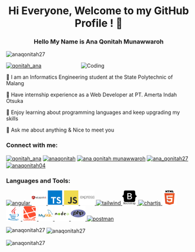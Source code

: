 <h1 align="center">Hi Everyone, Welcome to my GitHub Profile ! 👋</h1>
<h3 align="center">Hello My Name is Ana Qonitah Munawwaroh</h3>

<p align="left"> <img src="https://komarev.com/ghpvc/?username=anaqonitah27&label=Profile%20views&color=0e75b6&style=flat" alt="anaqonitah27" /> </p>

<img align="right" alt="Coding" width="300" src="https://cdn.dribbble.com/users/1162077/screenshots/3917576/support.gif">
<p align="left"> <a href="https://twitter.com/qonitah_ana" target="blank"><img src="https://img.shields.io/twitter/follow/qonitah_ana?logo=twitter&style=for-the-badge" alt="qonitah_ana" /></a> </p>

🏫 I am an Informatics Engineering student at the State Polytechnic of Malang

🔭 Have internship experience as a Web Developer at PT. Amerta Indah Otsuka

🌱 Enjoy learning about programming languages and keep upgrading my skills

🤝 Ask me about anything & Nice to meet you

<h3 align="left">Connect with me:</h3>
<p align="left">
<a href="https://twitter.com/qonitah_ana" target="blank"><img align="center" src="https://raw.githubusercontent.com/rahuldkjain/github-profile-readme-generator/master/src/images/icons/Social/twitter.svg" alt="qonitah_ana" height="30" width="40" /></a>
<a href="https://linkedin.com/in/anaqonitah" target="blank"><img align="center" src="https://raw.githubusercontent.com/rahuldkjain/github-profile-readme-generator/master/src/images/icons/Social/linked-in-alt.svg" alt="anaqonitah" height="30" width="40" /></a>
<a href="https://fb.com/ana qonitah munawwaroh" target="blank"><img align="center" src="https://raw.githubusercontent.com/rahuldkjain/github-profile-readme-generator/master/src/images/icons/Social/facebook.svg" alt="ana qonitah munawwaroh" height="30" width="40" /></a>
<a href="https://instagram.com/ana_qonitah27" target="blank"><img align="center" src="https://raw.githubusercontent.com/rahuldkjain/github-profile-readme-generator/master/src/images/icons/Social/instagram.svg" alt="ana_qonitah27" height="30" width="40" /></a>
<a href="https://www.hackerrank.com/anaqonitah04" target="blank"><img align="center" src="https://raw.githubusercontent.com/rahuldkjain/github-profile-readme-generator/master/src/images/icons/Social/hackerrank.svg" alt="anaqonitah04" height="30" width="40" /></a>
  
</p>
<h3 align="left">Languages and Tools:</h3>
<p align="left"> <a href="https://angular.io" target="_blank" rel="noreferrer"> <img src="https://angular.io/assets/images/logos/angular/angular.svg" alt="angular" width="40" height="40"/> </a> 
<a href="https://angular.io" target="_blank" rel="noreferrer"> <img src="https://raw.githubusercontent.com/devicons/devicon/master/icons/angularjs/angularjs-original-wordmark.svg" alt="angularjs" width="40" height="40"/> </a> 
<a href="https://www.typescriptlang.org/" target="_blank" rel="noreferrer"> <img src="https://raw.githubusercontent.com/devicons/devicon/master/icons/typescript/typescript-original.svg" alt="typescript" width="40" height="40"/> </a> 
<a href="https://developer.mozilla.org/en-US/docs/Web/JavaScript" target="_blank" rel="noreferrer"> <img src="https://raw.githubusercontent.com/devicons/devicon/master/icons/javascript/javascript-original.svg" alt="javascript" width="40" height="40"/> </a>
<a href="https://expressjs.com" target="_blank" rel="noreferrer"> <img src="https://raw.githubusercontent.com/devicons/devicon/master/icons/express/express-original-wordmark.svg" alt="express" width="40" height="40"/> </a>  
<a href="https://tailwindcss.com/" target="_blank" rel="noreferrer"> <img src="https://www.vectorlogo.zone/logos/tailwindcss/tailwindcss-icon.svg" alt="tailwind" width="40" height="40"/> </a> 
<a href="https://getbootstrap.com" target="_blank" rel="noreferrer"> <img src="https://raw.githubusercontent.com/devicons/devicon/master/icons/bootstrap/bootstrap-plain-wordmark.svg" alt="bootstrap" width="40" height="40"/> </a> 
<a href="https://www.chartjs.org" target="_blank" rel="noreferrer"> <img src="https://www.chartjs.org/media/logo-title.svg" alt="chartjs" width="40" height="40"/> </a> 
<a href="https://www.w3.org/html/" target="_blank" rel="noreferrer"> <img src="https://raw.githubusercontent.com/devicons/devicon/master/icons/html5/html5-original-wordmark.svg" alt="html5" width="40" height="40"/> </a> 
<a href="https://www.java.com" target="_blank" rel="noreferrer"> <img src="https://raw.githubusercontent.com/devicons/devicon/master/icons/java/java-original.svg" alt="java" width="40" height="40"/> </a> 
<a href="https://laravel.com/" target="_blank" rel="noreferrer"> <img src="https://raw.githubusercontent.com/devicons/devicon/master/icons/laravel/laravel-plain-wordmark.svg" alt="laravel" width="40" height="40"/> </a> 
<a href="https://www.mysql.com/" target="_blank" rel="noreferrer"> <img src="https://raw.githubusercontent.com/devicons/devicon/master/icons/mysql/mysql-original-wordmark.svg" alt="mysql" width="40" height="40"/> </a> 
<a href="https://nodejs.org" target="_blank" rel="noreferrer"> <img src="https://raw.githubusercontent.com/devicons/devicon/master/icons/nodejs/nodejs-original-wordmark.svg" alt="nodejs" width="40" height="40"/> </a> 
<a href="https://www.php.net" target="_blank" rel="noreferrer"> <img src="https://raw.githubusercontent.com/devicons/devicon/master/icons/php/php-original.svg" alt="php" width="40" height="40"/> </a> 
<a href="https://postman.com" target="_blank" rel="noreferrer"> <img src="https://www.vectorlogo.zone/logos/getpostman/getpostman-icon.svg" alt="postman" width="40" height="40"/> </a> 
</p>

<p><img align="left" src="https://github-readme-stats.vercel.app/api/top-langs?username=anaqonitah27&show_icons=true&locale=en&layout=compact" alt="anaqonitah27" /></p>

<p>&nbsp;<img align="center" src="https://github-readme-stats.vercel.app/api?username=anaqonitah27&show_icons=true&locale=en" alt="anaqonitah27" /></p>

<p><img align="center" src="https://github-readme-streak-stats.herokuapp.com/?user=anaqonitah27&" alt="anaqonitah27" /></p>

